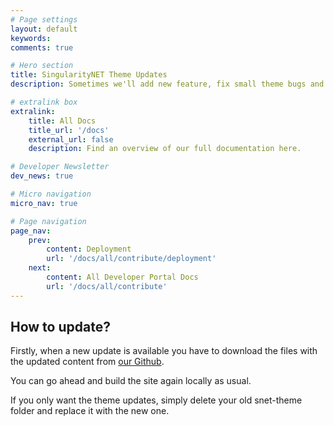 ```yaml
---
# Page settings
layout: default
keywords:
comments: true

# Hero section
title: SingularityNET Theme Updates
description: Sometimes we'll add new feature, fix small theme bugs and you'll need to update your SingularityNET Developer Portal in case you have installed it locally. In this section you can find a full theme update guide.

# extralink box
extralink:
    title: All Docs
    title_url: '/docs'
    external_url: false
    description: Find an overview of our full documentation here.

# Developer Newsletter
dev_news: true

# Micro navigation
micro_nav: true

# Page navigation
page_nav:
    prev:
        content: Deployment
        url: '/docs/all/contribute/deployment'
    next:
        content: All Developer Portal Docs
        url: '/docs/all/contribute'
---
```


## How to update?
Firstly, when a new update is available you have to download the files with the updated content from [our Github](https://github.com/singnet/dev-portal).

You can go ahead and build the site again locally as usual.

If you only want the theme updates, simply delete your old snet-theme folder and replace it with the new one.
